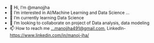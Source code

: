 - 👋 Hi, I’m @manojjha
- 👀 I’m interested in AI/Machine Learning and Data Science ...
- 🌱 I’m currently learning Data Science
- 💞️ I’m looking to collaborate on project of Data analysis, data modeling 
- 📫 How to reach me ...manojjha491@gmail.com, LinkedIn- https://www.linkedin.com/in/manoj-jha/

<!---
manojjha/manojjha is a ✨ special ✨ repository because its `README.md` (this file) appears on your GitHub profile.
You can click the Preview link to take a look at your changes.
--->
